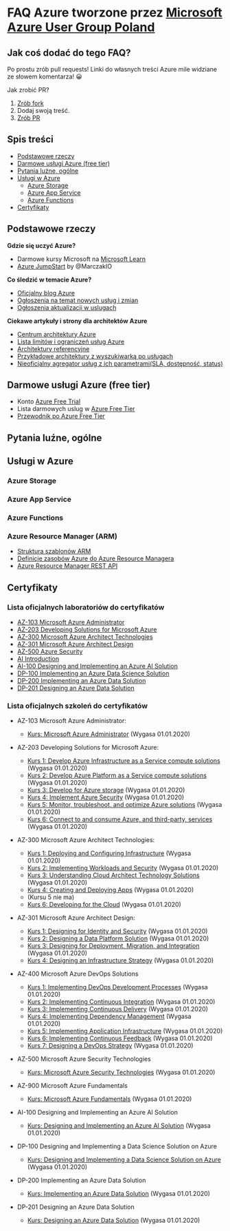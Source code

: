 # FAQ Azure tworzone przez [Microsoft Azure User Group Poland](https://www.facebook.com/groups/azureugpl/)

## Jak coś dodać do tego FAQ?

Po prostu zrób pull requests! Linki do własnych treści Azure mile widziane ze słowem komentarza! 😀

Jak zrobić PR? 

1. [Zrób fork](https://help.github.com/en/github/getting-started-with-github/fork-a-repo)
1. Dodaj swoją treść.
1. [Zrób PR](https://help.github.com/en/github/collaborating-with-issues-and-pull-requests/creating-a-pull-request-from-a-fork)

## Spis treści
 
* [Podstawowe rzeczy ](#podstawowe-rzeczy)
* [Darmowe usługi Azure (free tier)](#darmowe-usługi-azure-free-tier)
* [Pytania luźne, ogólne](#pytania-luźne-ogólne)
* [Usługi w Azure](#usługi-w-azure)
   * [Azure Storage](#azure-storage)
   * [Azure App Service](#azure-app-service)
   * [Azure Functions](#azure-functions)
* [Certyfikaty](#certyfikaty)

## Podstawowe rzeczy 

**Gdzie się uczyć Azure?**

- Darmowe kursy Microsoft na [Microsoft Learn](https://docs.microsoft.com/en-us/learn/)
- [Azure JumpStart](https://marczak.io/posts/2019/07/azure-jumpstart/) by @MarczakIO

**Co śledzić w temacie Azure?**

- [Oficjalny blog Azure](https://azure.microsoft.com/en-us/blog/)
- [Ogłoszenia na temat nowych usług i zmian](https://azure.microsoft.com/en-us/blog/topics/announcements/)
- [Ogłoszenia aktualizacji w uslugach](https://azure.microsoft.com/en-us/updates/)

**Ciekawe artykuły i strony dla architektów Azure**
- [Centrum architektury Azure](https://docs.microsoft.com/en-us/azure/architecture/)
- [Lista limitów i ograniczeń usług Azure](https://docs.microsoft.com/en-us/azure/azure-subscription-service-limits)
- [Architektury referencyjne](https://docs.microsoft.com/en-us/azure/architecture/reference-architectures/)
- [Przykładowe architektury z wyszukiwarką po usługach](https://azure.microsoft.com/en-us/solutions/architecture/)
- [Nieoficjalny agregator usług z ich parametrami(SLA, dostępność, status)](https://azurecharts.com/)

## Darmowe usługi Azure (free tier)

- Konto [Azure Free Trial](https://azure.microsoft.com/en-us/free/)
- Lista darmowych uslug w [Azure Free Tier](https://azure.microsoft.com/pl-pl/free/)
- [Przewodnik po Azure Free Tier](https://marczak.io/posts/2019/07/azure-jumpstart/)

## Pytania luźne, ogólne

## Usługi w Azure
 
### Azure Storage

### Azure App Service

### Azure Functions

### Azure Resource Manager (ARM)
- [Struktura szablonów ARM](https://docs.microsoft.com/en-us/azure/azure-resource-manager/resource-group-authoring-templates)
- [Definicje zasobów Azure do Azure Resource Managera](https://docs.microsoft.com/en-us/azure/templates/)
- [Azure Resource Manager REST API](https://docs.microsoft.com/en-us/rest/api/resources/)

## Certyfikaty

### Lista oficjalnych laboratoriów do certyfikatów

* [AZ-103 Microsoft Azure Administrator](https://github.com/MicrosoftLearning/AZ-103-MicrosoftAzureAdministrator)
* [AZ-203 Developing Solutions for Microsoft Azure](https://github.com/MicrosoftLearning/AZ-203-DevelopingSolutionsforMicrosoftAzure)
* [AZ-300 Microsoft Azure Architect Technologies](https://github.com/MicrosoftLearning/AZ-300-MicrosoftAzureArchitectTechnologies)
* [AZ-301 Microsoft Azure Architect Design](https://github.com/MicrosoftLearning/AZ-301-MicrosoftAzureArchitectDesign)
* [AZ-500 Azure Security](https://github.com/MicrosoftLearning/AZ-500-Azure-Security)
* [AI Introduction](https://github.com/MicrosoftLearning/AI-Introduction)
* [AI-100 Designing and Implementing an Azure AI Solution](https://github.com/MicrosoftLearning/AI-100-Design-Implement-Azure-AISol)
* [DP-100 Implementing an Azure Data Science Solution](https://github.com/MicrosoftLearning/DP-100-Designing-and-Implementing-a-Data-Science-Solutio)
* [DP-200 Implementing an Azure Data Solution](https://github.com/MicrosoftLearning/DP-200-Implementing-an-Azure-Data-Solution)
* [DP-201 Designing an Azure Data Solution](https://github.com/MicrosoftLearning/DP-201-Designing-an-Azure-Data-Solution)

### Lista oficjalnych szkoleń do certyfikatów
* AZ-103 Microsoft Azure Administrator:
  * [Kurs: Microsoft Azure Administrator](https://oxa.microsoft.com/courses/course-v1:Microsoft+AZ-103.1+2019_T2/about) (Wygasa 01.01.2020)
* AZ-203 Developing Solutions for Microsoft Azure:
  * [Kurs 1: Develop Azure Infrastructure as a Service compute solutions](https://oxa.microsoft.com/courses/course-v1:Microsoft+AZ-203.1+2019_T2/about) (Wygasa 01.01.2020)
  * [Kurs 2: Develop Azure Platform as a Service compute solutions](https://oxa.microsoft.com/courses/course-v1:Microsoft+AZ-203.2+2019_T2/about) (Wygasa 01.01.2020)
  * [Kurs 3: Develop for Azure storage](https://oxa.microsoft.com/courses/course-v1:Microsoft+AZ-203.3+2019_T2/about) (Wygasa 01.01.2020)
  * [Kurs 4: Implement Azure Security](https://oxa.microsoft.com/courses/course-v1:Microsoft+AZ-203.4+2019_T2/about) (Wygasa 01.01.2020)
  * [Kurs 5: Monitor, troubleshoot, and optimize Azure solutions](https://oxa.microsoft.com/courses/course-v1:Microsoft+AZ-203.5+2019_T2/about) (Wygasa 01.01.2020)
  * [Kurs 6: Connect to and consume Azure, and third-party, services](https://oxa.microsoft.com/courses/course-v1:Microsoft+AZ-203.6+2019_T2/about) (Wygasa 01.01.2020)
* AZ-300 Microsoft Azure Architect Technologies:
  * [Kurs 1: Deploying and Configuring Infrastructure](https://oxa.microsoft.com/courses/course-v1:Microsoft+AZ-300.1+2019_T2/about) (Wygasa 01.01.2020)
  * [Kurs 2: Implementing Workloads and Security](https://oxa.microsoft.com/courses/course-v1:Microsoft+AZ-300.2+2019_T2/about) (Wygasa 01.01.2020)
  * [Kurs 3: Understanding Cloud Architect Technology Solutions](https://oxa.microsoft.com/courses/course-v1:Microsoft+AZ-300.3+2019_T2/about) (Wygasa 01.01.2020)
  * [Kurs 4: Creating and Deploying Apps](https://oxa.microsoft.com/courses/course-v1:Microsoft+AZ-300.4+2019_T2/about) (Wygasa 01.01.2020)
  * (Kursu 5 nie ma)
  * [Kurs 6: Developing for the Cloud](https://oxa.microsoft.com/courses/course-v1:Microsoft+AZ-300.6+2019_T2/about) (Wygasa 01.01.2020)
* AZ-301 Microsoft Azure Architect Design:
  * [Kurs 1: Designing for Identity and Security](https://oxa.microsoft.com/courses/course-v1:Microsoft+AZ-301.1+2019_T2/about) (Wygasa 01.01.2020)
  * [Kurs 2: Designing a Data Platform Solution](https://oxa.microsoft.com/courses/course-v1:Microsoft+AZ-301.2+2019_T2/about) (Wygasa 01.01.2020)
  * [Kurs 3: Designing for Deployment, Migration, and Integration](https://oxa.microsoft.com/courses/course-v1:Microsoft+AZ-301.3+2019_T2/about) (Wygasa 01.01.2020)
  * [Kurs 4: Designing an Infrastructure Strategy](https://oxa.microsoft.com/courses/course-v1:Microsoft+AZ-301.4+2019_T2/about) (Wygasa 01.01.2020)
* AZ-400 Microsoft Azure DevOps Solutions
  * [Kurs 1: Implementing DevOps Development Processes](https://oxa.microsoft.com/courses/course-v1:Microsoft+AZ-400.1+2019_T1/about) (Wygasa 01.01.2020)
  * [Kurs 2: Implementing Continuous Integration](https://oxa.microsoft.com/courses/course-v1:Microsoft+AZ-400.2+2019_T1/about) (Wygasa 01.01.2020)
  * [Kurs 3: Implementing Continuous Delivery](https://oxa.microsoft.com/courses/course-v1:Microsoft+AZ-400.3+2019_T1/about) (Wygasa 01.01.2020)
  * [Kurs 4: Implementing Dependency Management](https://oxa.microsoft.com/courses/course-v1:Microsoft+AZ-400.4+2019_T1/about) (Wygasa 01.01.2020)
  * [Kurs 5: Implementing Application Infrastructure](https://oxa.microsoft.com/courses/course-v1:Microsoft+AZ-400.5+2019_T1/about) (Wygasa 01.01.2020)
  * [Kurs 6: Implementing Continuous Feedback](https://oxa.microsoft.com/courses/course-v1:Microsoft+AZ-400.6+2019_T1/about) (Wygasa 01.01.2020)
  * [Kurs 7: Designing a DevOps Strategy](https://oxa.microsoft.com/courses/course-v1:Microsoft+AZ-400.7+2019_T1/about) (Wygasa 01.01.2020)
* AZ-500 Microsoft Azure Security Technologies
  * [Kurs: Microsoft Azure Security Technologies](https://oxa.microsoft.com/courses/course-v1:Microsoft+AZ-500.0+2019_T2/about) (Wygasa 01.01.2020)
* AZ-900 Microsoft Azure Fundamentals
  * [Kurs: Microsoft Azure Fundamentals](https://oxa.microsoft.com/courses/course-v1:Microsoft+AZ-900+2019_T2/about) (Wygasa 01.01.2020)

* AI-100 Designing and Implementing an Azure AI Solution
  * [Kurs: Designing and Implementing an Azure AI Solution](https://oxa.microsoft.com/courses/course-v1:Microsoft+AI-100.1+2019_T3/about) (Wygasa 01.01.2020)

* DP-100 Designing and Implementing a Data Science Solution on Azure
  * [Kurs: Designing and Implementing a Data Science Solution on Azure](https://oxa.microsoft.com/courses/course-v1:Microsoft+DP-100.1+2019_T3/about) (Wygasa 01.01.2020)
* DP-200 Implementing an Azure Data Solution
  * [Kurs: Implementing an Azure Data Solution](https://oxa.microsoft.com/courses/course-v1:Microsoft+DP-200.1+2019_T3/about) (Wygasa 01.01.2020)
* DP-201 Designing an Azure Data Solution
  * [Kurs: Designing an Azure Data Solution](https://oxa.microsoft.com/courses/course-v1:Microsoft+DP-201.1+2019_T3/about) (Wygasa 01.01.2020)
